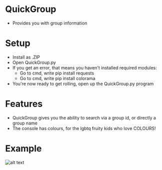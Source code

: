 # QuickGroup

- Provides you with group information

# Setup

- Install as .ZIP
- Open QuickGroup.py
- If you get an error, that means you haven't installed required modules:
  - Go to cmd, write pip install requests
  - Go to cmd, write pip install colorama
- You're now ready to get rolling, open up the QuickGroup.py program

# Features

- QuickGroup gives you the ability to search via a group id, or directly a group name
- The console has colours, for the lgbtq fruity kids who love COLOURS!

# Example 

![alt text](https://cdn.discordapp.com/attachments/934526268697886760/960525686303490118/unknown.png)
